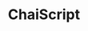 ---
git: https://github.com/ChaiScript/ChaiScript
logohandle: chaiscript
sort: chaiscript
title: ChaiScript
website: http://chaiscript.com/
---